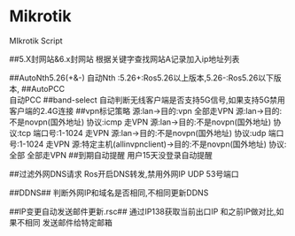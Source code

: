 # Mikrotik
   MIkrotik Script

##5.X封网站&6.x封网站
    根据关键字查找网站A记录加入ip地址列表

##AutoNth5.26(+&-)
    自动Nth :5.26+:Ros5.26以上版本,5.26-:Ros5.26以下版本,
##AutoPCC  
    自动PCC 
##band-select
    自动判断无线客户端是否支持5G信号,如果支持5G禁用客户端的2.4G连接
##vpn标记策略
    源:lan->目的:vpn 全部走VPN
    源:lan->目的:不是novpn(国外地址) 协议:icmp 走VPN
    源:lan->目的:不是novpn(国外地址) 协议:tcp 端口号:1-1024 走VPN
    源:lan->目的:不是novpn(国外地址) 协议:udp 端口号:1-1024 走VPN
    源:特定主机(allinvpnclient)->目的:不是novpn(国外地址) 协议:全部 全部走VPN
##到期自动提醒
    用户15天没登录自动提醒

##过滤外网DNS请求
    Ros开启DNS转发,禁用外网IP UDP 53号端口

##DDNS##
    判断外网IP和域名是否相同,不相同更新DDNS

##IP变更自动发送邮件更新.rsc##
    通过IP138获取当前出口IP 和之前IP做对比,如果不相同 发送邮件给特定邮箱